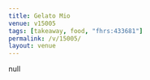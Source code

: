 ```yaml
---
title: Gelato Mio
venue: v15005
tags: [takeaway, food, "fhrs:433681"]
permalink: /v/15005/
layout: venue
---
```

null